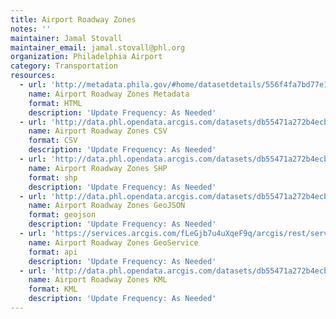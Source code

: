 ```yaml
---
title: Airport Roadway Zones
notes: ''
maintainer: Jamal Stovall
maintainer_email: jamal.stovall@phl.org
organization: Philadelphia Airport
category: Transportation
resources:
  - url: 'http://metadata.phila.gov/#home/datasetdetails/556f4fa7bd77e15e179e1fa0/representationdetails/556f50e7131782d56ff91a34/'
    name: Airport Roadway Zones Metadata
    format: HTML
    description: 'Update Frequency: As Needed'
  - url: 'http://data.phl.opendata.arcgis.com/datasets/db55471a272b4ecbb6e7ab7cf70363f9_0.csv'
    name: Airport Roadway Zones CSV
    format: CSV
    description: 'Update Frequency: As Needed'
  - url: 'http://data.phl.opendata.arcgis.com/datasets/db55471a272b4ecbb6e7ab7cf70363f9_0.zip'
    name: Airport Roadway Zones SHP
    format: shp
    description: 'Update Frequency: As Needed'
  - url: 'http://data.phl.opendata.arcgis.com/datasets/db55471a272b4ecbb6e7ab7cf70363f9_0.geojson'
    name: Airport Roadway Zones GeoJSON
    format: geojson
    description: 'Update Frequency: As Needed'
  - url: 'https://services.arcgis.com/fLeGjb7u4uXqeF9q/arcgis/rest/services/Roadway_Zones/FeatureServer/0/query?outFields=*&where=1%3D1'
    name: Airport Roadway Zones GeoService
    format: api
    description: 'Update Frequency: As Needed'
  - url: 'http://data.phl.opendata.arcgis.com/datasets/db55471a272b4ecbb6e7ab7cf70363f9_0.kml'
    name: Airport Roadway Zones KML
    format: KML
    description: 'Update Frequency: As Needed'
---
```

